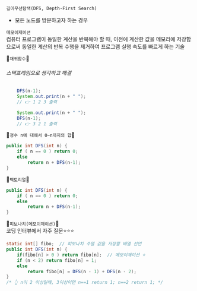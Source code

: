 `깊이우선탐색(DFS, Depth-First Search)` </br>
- 모든 노드를 방문하고자 하는 경우

`메모이제이션`</br>
컴퓨터 프로그램이 동일한 계산을 반복해야 할 때, 이전에 계산한 값을 메모리에 저장함으로써 동일한 계산의 반복 수행을 제거하여 프로그램 실행 속도를 빠르게 하는 기술

🙉`재귀함수`🙉</br>
###### 스택프레임으로 생각하고 해결
```java
    DFS(n-1);
    System.out.print(n + " ");
    // 👉 1 2 3 출력

    System.out.print(n + " ");
    DFS(n-1);
    // 👉 3 2 1 출력
```

🙉`정수 n에 대해서 0~n까지의 합`🙉
```java
public int DFS(int n) {
    if ( n == 0 ) return 0;
    else
        return n + DFS(n-1);
}
```

🙉`팩토리얼`🙉
```java
public int DFS(int n) {
    if ( n == 0 ) return 0;
    else
        return n + DFS(n-1);
}
```

🙉`피보나치(메모이제이션)`🙉 </br>
코딩 인터뷰에서 자주 질문⭐️⭐️⭐️
```java
static int[] fibo;  // 피보나치 수열 값을 저장할 배열 선언
public int DFS(int n) {
    if(fibo[n] > 0 ) return fibo[n];  // 메모이제이션 ⭐️
    if (n < 2) return fibo[n] = 1;
    else
        return fibo[n] = DFS(n - 1) + DFS(n - 2);
}
/* 👆 n이 2 이상일때, 3이상이면 n==1 return 1; n==2 return 1; */
```



